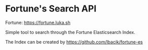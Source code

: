 # Fortune's Search API 

Fortune: https://fortune.luka.sh

Simple tool to search through the Fortune Elasticsearch Index.

The Index can be created by https://github.com/lbacik/fortune-es

